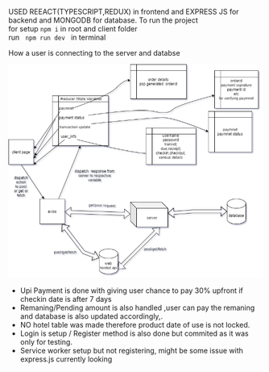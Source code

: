USED REEACT(TYPESCRIPT,REDUX) in frontend and EXPRESS JS for backend and MONGODB for database. 
To run the project<br/>
for setup `npm i` in root and client folder<br/>
run &nbsp; `npm run dev` &nbsp; in terminal


How a user is connecting to the server and databse

![Alt text](https://github.com/moonstoper/files/blob/master/Untitled%20Diagram.png)
- Upi Payment is done with giving user chance to pay 30% upfront if checkin date is after 7 days
- Remaning/Pending amount is also handled ,user can pay the remaning and database is also updated accordingly,.
- NO hotel table was made therefore product date of use is not locked.
- Login is setup  /  Register method is also done but commited as it was only for testing.
- Service worker setup but not registering, might be some issue with express.js currently looking
